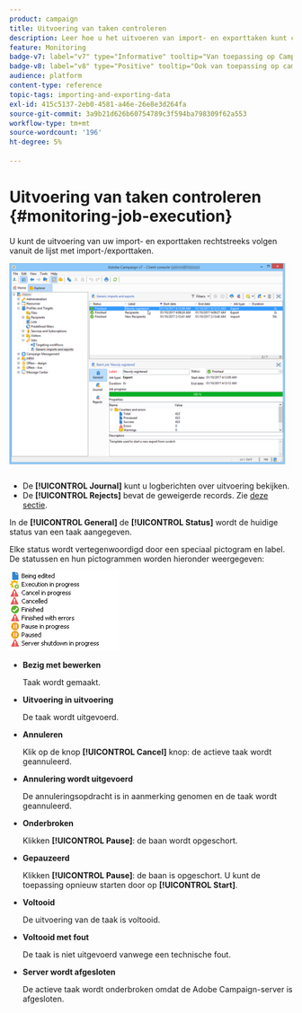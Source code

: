 ```yaml
---
product: campaign
title: Uitvoering van taken controleren
description: Leer hoe u het uitvoeren van import- en exporttaken kunt controleren
feature: Monitoring
badge-v7: label="v7" type="Informative" tooltip="Van toepassing op Campaign Classic v7"
badge-v8: label="v8" type="Positive" tooltip="Ook van toepassing op campagne v8"
audience: platform
content-type: reference
topic-tags: importing-and-exporting-data
exl-id: 415c5137-2eb0-4581-a46e-26e8e3d264fa
source-git-commit: 3a9b21d626b60754789c3f594ba798309f62a553
workflow-type: tm+mt
source-wordcount: '196'
ht-degree: 5%

---
```


# Uitvoering van taken controleren {#monitoring-job-execution}



U kunt de uitvoering van uw import- en exporttaken rechtstreeks volgen vanuit de lijst met import-/exporttaken.

![](assets/s_ncs_user_export_list_and_details.png)

* De **[!UICONTROL Journal]** kunt u logberichten over uitvoering bekijken.
* De **[!UICONTROL Rejects]** bevat de geweigerde records. Zie [deze sectie](../../platform/using/executing-import-jobs.md#behavior-in-the-event-of-an-error).

In de **[!UICONTROL General]** de **[!UICONTROL Status]** wordt de huidige status van een taak aangegeven.

Elke status wordt vertegenwoordigd door een speciaal pictogram en label. De statussen en hun pictogrammen worden hieronder weergegeven:

![](assets/s_ncs_user_export_status.png)

* **Bezig met bewerken**

  Taak wordt gemaakt.

* **Uitvoering in uitvoering**

  De taak wordt uitgevoerd.

* **Annuleren**

  Klik op de knop **[!UICONTROL Cancel]** knop: de actieve taak wordt geannuleerd.

* **Annulering wordt uitgevoerd**

  De annuleringsopdracht is in aanmerking genomen en de taak wordt geannuleerd.

* **Onderbroken**

  Klikken **[!UICONTROL Pause]**: de baan wordt opgeschort.

* **Gepauzeerd**

  Klikken **[!UICONTROL Pause]**: de baan is opgeschort. U kunt de toepassing opnieuw starten door op **[!UICONTROL Start]**.

* **Voltooid**

  De uitvoering van de taak is voltooid.

* **Voltooid met fout**

  De taak is niet uitgevoerd vanwege een technische fout.

* **Server wordt afgesloten**

  De actieve taak wordt onderbroken omdat de Adobe Campaign-server is afgesloten.
